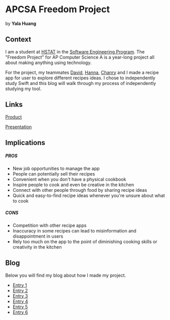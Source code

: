 # APCSA Freedom Project
by **Yala Huang**

## Context
I am a student at [HSTAT](https://www.hstat.org/) in the [Software Engineering Program](https://hstatsep.github.io/). The "Freedom Project" for AP Computer Science A is a year-long project all about making anything using technology.

For the project, my teammates [David](https://github.com/davidkevinl7792), [Hanna](https://github.com/hannal7626), [Chanry](https://github.com/chanryc9471) and I made a recipe app for user to explore different recipes ideas. I chose to independently study Swift and this blog will walk through my process of independently studying my tool.

## Links

[Product](beyondmvp.gif)

[Presentation](https://docs.google.com/presentation/d/1fzJTYPV8W36z7rmppDt6pjyQiK0mtnq6svw637Mek8o/edit#slide=id.g2dfae03b56f_0_124)

## Implications
##### PROS
* New job opportunities to manage the app
* People can potentially sell their recipes
* Convenient when you don't have a physical cookbook
* Inspire people to cook and even be creative in the kitchen
* Connect with other people through food by sharing recipe ideas
* Quick and easy-to-find recipe ideas whenever you're unsure about what to cook
##### CONS
* Competition with other recipe apps
* Inaccuracy in some recipes can lead to misinformation and disappointment in users
* Rely too much on the app to the point of diminishing cooking skills or creativity in the kitchen



## Blog
Below you will find my blog about how I made my project.

* [Entry 1](blog/entry01.md)
* [Entry 2](blog/entry02.md)
* [Entry 3](blog/entry03.md)
* [Entry 4](blog/entry04.md)
* [Entry 5](blog/entry05.md)
* [Entry 6](blog/entry06.md)
